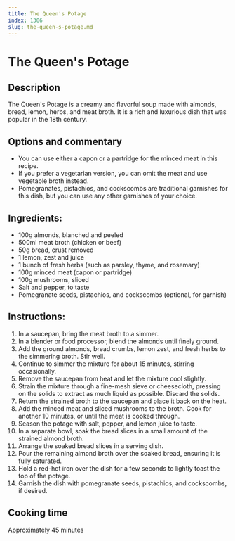 ```yaml
---
title: The Queen's Potage
index: 1306
slug: the-queen-s-potage.md
---
```


# The Queen's Potage

## Description
The Queen's Potage is a creamy and flavorful soup made with almonds, bread, lemon, herbs, and meat broth. It is a rich and luxurious dish that was popular in the 18th century.

## Options and commentary
- You can use either a capon or a partridge for the minced meat in this recipe.
- If you prefer a vegetarian version, you can omit the meat and use vegetable broth instead.
- Pomegranates, pistachios, and cockscombs are traditional garnishes for this dish, but you can use any other garnishes of your choice.

## Ingredients:
- 100g almonds, blanched and peeled
- 500ml meat broth (chicken or beef)
- 50g bread, crust removed
- 1 lemon, zest and juice
- 1 bunch of fresh herbs (such as parsley, thyme, and rosemary)
- 100g minced meat (capon or partridge)
- 100g mushrooms, sliced
- Salt and pepper, to taste
- Pomegranate seeds, pistachios, and cockscombs (optional, for garnish)

## Instructions:
1. In a saucepan, bring the meat broth to a simmer.
2. In a blender or food processor, blend the almonds until finely ground.
3. Add the ground almonds, bread crumbs, lemon zest, and fresh herbs to the simmering broth. Stir well.
4. Continue to simmer the mixture for about 15 minutes, stirring occasionally.
5. Remove the saucepan from heat and let the mixture cool slightly.
6. Strain the mixture through a fine-mesh sieve or cheesecloth, pressing on the solids to extract as much liquid as possible. Discard the solids.
7. Return the strained broth to the saucepan and place it back on the heat.
8. Add the minced meat and sliced mushrooms to the broth. Cook for another 10 minutes, or until the meat is cooked through.
9. Season the potage with salt, pepper, and lemon juice to taste.
10. In a separate bowl, soak the bread slices in a small amount of the strained almond broth.
11. Arrange the soaked bread slices in a serving dish.
12. Pour the remaining almond broth over the soaked bread, ensuring it is fully saturated.
13. Hold a red-hot iron over the dish for a few seconds to lightly toast the top of the potage.
14. Garnish the dish with pomegranate seeds, pistachios, and cockscombs, if desired.

## Cooking time
Approximately 45 minutes
